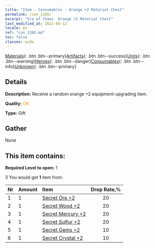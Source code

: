 ```yaml
---
title: "Item - Consumables - Orange +2 Material Chest"
permalink: /con_1265/
excerpt: "Era of Chaos  Orange +2 Material Chest"
last_modified_at: 2021-04-12
locale: en
ref: "con_1265.md"
toc: false
classes: wide
---
```

 [Materials](/Items/){: .btn .btn--primary}[Artifacts](/Items/Artifacts/){: .btn .btn--success}[Units](/Items/Units/){: .btn .btn--warning}[Heroes](/Items/Heroes/){: .btn .btn--danger}[Consumables](/Items/Consumables/){: .btn .btn--info}[Unknown](/Items/Unknown/){: .btn .btn--primary}

## Details
 **Description:** Receive a random orange +2 equipment-upgrading item.

 **Quality:** <span style="color: #FF8C00">OK</span>

 **Type:** Gift

## Gather

  None

## This item contains:

 **Required Level to open:** 1

 3 You would get **1** item  from:

  | Nr | Amount |     Item    | Drop Rate,% |
  |:---|:-------|:------------|:---------:|
  | 1 | 1 | [Secret Ore +2](/Items/mat_75/) | 20 | 
  | 2 | 1 | [Secret Wood +2](/Items/mat_76/) | 20 | 
  | 3 | 1 | [Secret Mercury +2](/Items/mat_77/) | 20 | 
  | 4 | 1 | [Secret Sulfur +2](/Items/mat_78/) | 20 | 
  | 5 | 1 | [Secret Gems +2](/Items/mat_79/) | 10 | 
  | 6 | 1 | [Secret Crystal +2](/Items/mat_80/) | 10 | 
